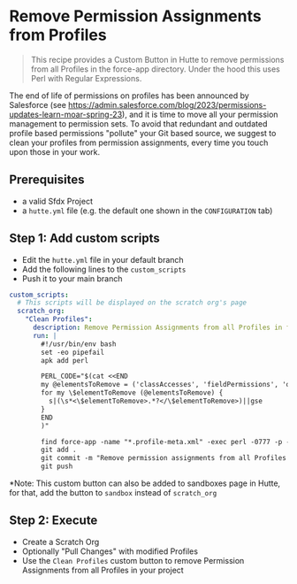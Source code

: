 # Remove Permission Assignments from Profiles

> This recipe provides a Custom Button in Hutte to remove permissions from all Profiles in the force-app directory. Under the hood this uses Perl with Regular Expressions.

The end of life of permissions on profiles has been announced by Salesforce (see https://admin.salesforce.com/blog/2023/permissions-updates-learn-moar-spring-23), and it is time to move all your permission management to permission sets. To avoid that redundant and outdated profile based permissions "pollute" your Git based source, we suggest to clean your profiles from permission assignments, every time you touch upon those in your work.

## Prerequisites

- a valid Sfdx Project
- a `hutte.yml` file (e.g. the default one shown in the `CONFIGURATION` tab)

## Step 1: Add custom scripts

- Edit the `hutte.yml` file in your default branch
- Add the following lines to the `custom_scripts`
- Push it to your main branch

```yaml
custom_scripts:
  # This scripts will be displayed on the scratch org's page
  scratch_org:
    "Clean Profiles":
      description: Remove Permission Assignments from all Profiles in force-app
      run: |
        #!/usr/bin/env bash
        set -eo pipefail
        apk add perl

        PERL_CODE="$(cat <<END
        my @elementsToRemove = ('classAccesses', 'fieldPermissions', 'objectPermissions', 'pageAccesses', 'tabVisibilities', 'userPermissions');
        for my \$elementToRemove (@elementsToRemove) {
          s|(\s*<\$elementToRemove>.*?</\$elementToRemove>)||gse
        }
        END
        )"

        find force-app -name "*.profile-meta.xml" -exec perl -0777 -p -i -e "$PERL_CODE" {} +
        git add .
        git commit -m "Remove permission assignments from all Profiles included in your project"
        git push
```

\*Note: This custom button can also be added to sandboxes page in Hutte, for that, add the button to `sandbox` instead of `scratch_org`

## Step 2: Execute

- Create a Scratch Org
- Optionally "Pull Changes" with modified Profiles
- Use the `Clean Profiles` custom button to remove Permission Assignments from all Profiles in your project
